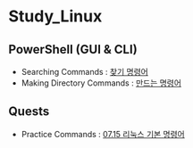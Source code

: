 # Study_Linux
## PowerShell (GUI & CLI)
- Searching Commands : [찾기 명령어](codes/powershell_01.sh)
- Making Directory Commands : [만드는 명령어](codes/powershell_01.sh)
## Quests
- Practice Commands : [07.15 리눅스 기본 명령어](codes/quests/basic_linux_commands.md)